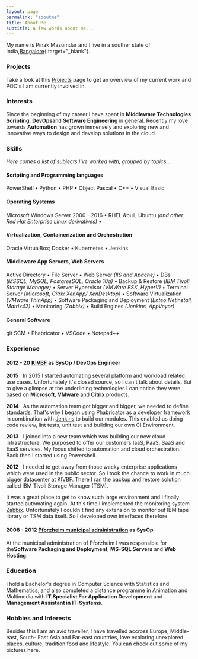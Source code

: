 ```yaml
---
layout: page
permalink: "aboutme"
title: About Me
subtitle: A few words about me... 
---
```


<i class="fa fa-address-card" aria-hidden="true"></i> My name is Pinak Mazumdar and I live in a souther state of India,[Bangalore](https://goo.gl/maps/h9kiZYvHQTzpCdBe6){:target="_blank"}.


### <i class="fa fa-terminal" aria-hidden="true"></i> Projects

Take a look at this [Projects]() page to get an overview of my current work and POC's I am currently involved in.

### <i class="fa fa-heart" aria-hidden="true"></i> Interests

Since the beginning of my career I have spent in **Middleware Technologies** **Scripting**, **DevOps**and **Software Engineering** in general. Recently my love towards **Automation** has grown immensely and exploring new and innovative ways to design and develop solutions in the cloud.

### <i class="fa fa-cubes" aria-hidden="true"></i> Skills
*Here comes a list of subjects I've worked with, grouped by topics...*

#### <i class="fa fa-code" aria-hidden="true"></i> Scripting and Programming languages

PowerShell &bull; Python &bull; PHP &bull; Object Pascal &bull; C++ &bull; Visual Basic

#### <i class="fa fa-terminal" aria-hidden="true"></i> Operating Systems

Microsoft Windows Server 2000 - 2016 &bull; RHEL &bull, Ubuntu *(and other Red Hat Enterprise Linux derivatives)* &bull;

#### <i class="fa fa-cloud" aria-hidden="true"></i> Virtualization, Containerization and Orchestration

Oracle VirtualBox; Docker &bull; Kubernetes &bull; Jenkins

#### <i class="fa fa-gears" aria-hidden="true"></i> Middleware App Servers, Web Servers

Active Directory &bull; File Server &bull; Web Server *(IIS and Apache)* &bull;
DBs *(MSSQL, MySQL, PostgresSQL, Oracle 10g)* &bull; Backup & Restore *(IBM Tivoli Storage Manager)* &bull;
Server Hypervisor *(VMWare ESX, HyperV)* &bull; Terminal Server *(Microsoft, Citrix XenApp/ XenDesktop)* &bull;
Software Virtualization *(VMware ThinApp)* &bull; Software Packaging and Deployment *(Enteo Netinstall, Matrix42)*
&bull; Monitoring *(Zabbix)* &bull; Build Engines *(Jenkins, AppVeyor)*

#### <i class="fa fa-gear" aria-hidden="true"></i> General Software

git SCM &bull; Phabricator &bull; VSCode &bull; Notepad++

### <i class="fa fa-briefcase" aria-hidden="true"></i> Experience

#### <i class="fa fa-calendar" aria-hidden="true"></i> 2012 - 20<i class="fa fa-question" aria-hidden="true"></i><i class="fa fa-question" aria-hidden="true"></i> <i class="fa fa-building-o" aria-hidden="true"></i> [KIVBF](https://www.kivbf.de) as **SysOp** / **DevOps Engineer**

<i class="fa fa-calendar-plus-o" aria-hidden="true"></i> **2015**&nbsp;&nbsp; In 2015 I started automating several platform and workload
related use cases. Unfortunately it's closed source, so I can't talk about details. But to give a glimpse at the
underlining technologies I can notice they were based on **Microsoft**, **VMware** and **Citrix** products.

<i class="fa fa-calendar-plus-o" aria-hidden="true"></i> **2014**&nbsp;&nbsp; As the automation team got bigger and bigger, we needed to define
standards. That's why I began using [Phabricator](https://www.phacility.com/phabricator/) as a developer framework in
combination with [Jenkins](https://jenkins.io/) to build our modules. This enabled us doing code review, lint tests,
unit test and building our own CI Environment.


<i class="fa fa-calendar-plus-o" aria-hidden="true"></i> **2013**&nbsp;&nbsp; I joined into a new team which was building our new cloud
infrastructure. We purposed to offer our customers IaaS, PaaS, SaaS and EaaS services. My focus shifted
to automation and cloud orchestration. Back then I started using Powershell.


<i class="fa fa-calendar-plus-o" aria-hidden="true"></i> **2012**&nbsp;&nbsp; I needed to get away from those wacky enterprise applications
which were used in the public sector. So I took the chance to work in much bigger datacenter at
[KIVBF](https://www.kivbf.de). There I ran the backup and restore solution called IBM Tivoli Storage Manager (TSM).

It was a great place to get to know such large environment and I finally started automating again. At this time I
implemented the monitoring system [Zabbix](http://www.zabbix.com/). Unfortunately I couldn't find any extension to
monitor out IBM tape library or TSM data itself. So I developed own interfaces therefore.

#### <i class="fa fa-calendar" aria-hidden="true"></i> 2008 - 2012 <i class="fa fa-building-o" aria-hidden="true"></i> [Pforzheim municipal administration](https://www.pforzheim.de/) as **SysOp**

At the municipal administration of Pforzheim I was responsible for the**Software Packaging and Deployment**,
 **MS-SQL Servers** and **Web Hosting**.

### <i class="fa fa-graduation-cap" aria-hidden="true"></i> Education

I hold a Bachelor's degree in Computer Science with Statistics and Mathematics, and also completed a distance programme in Animation and Multimedia with  **IT Specialist For Application Development** and
**Management Assistant in IT-Systems**.


### <i class="fa fa-graduation-cap" aria-hidden="true"></i> Hobbies and Interests

Besides this I am an avid traveller, I have travelled accross Europe, Middle-east, South- East Asia and  Far-east countries, love exploring unexplored places, culture, tradition food and lifestyle. You can check out some of my pictures here.

